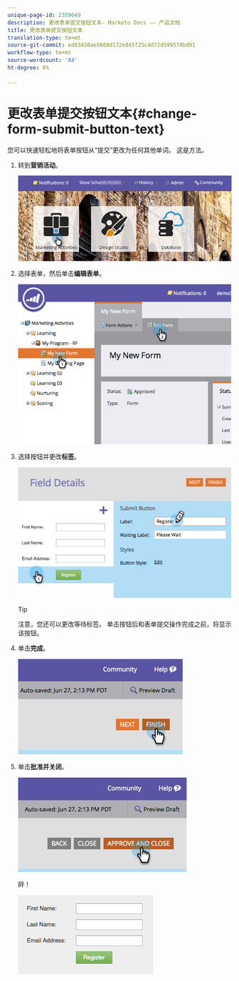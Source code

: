```yaml
---
unique-page-id: 2359649
description: 更改表单提交按钮文本- Marketo Docs —— 产品文档
title: 更改表单提交按钮文本
translation-type: tm+mt
source-git-commit: ed83438ae5660d172e845f25c4d72d599574bd91
workflow-type: tm+mt
source-wordcount: '84'
ht-degree: 0%

---
```



# 更改表单提交按钮文本{#change-form-submit-button-text}

您可以快速轻松地将表单按钮从“提交”更改为任何其他单词。 这是方法。

1. 转到&#x200B;**营销活动**。

   ![](assets/login-marketing-activities-4.png)

1. 选择表单，然后单击&#x200B;**编辑表单**。

   ![](assets/image2014-9-15-12-3a42-3a14.png)

1. 选择按钮并更改&#x200B;**标签**。

   ![](assets/image2014-9-15-12-3a42-3a41.png)

   >[!TIP]
   >
   >注意，您还可以更改等待标签。 单击按钮后和表单提交操作完成之前，将显示该按钮。

1. 单击&#x200B;**完成**。

   ![](assets/image2014-9-15-12-3a43-3a26.png)

1. 单击&#x200B;**批准并关闭**。

   ![](assets/image2014-9-15-12-3a43-3a36.png)

   砰！

   ![](assets/image2014-9-15-12-3a44-3a7.png)
